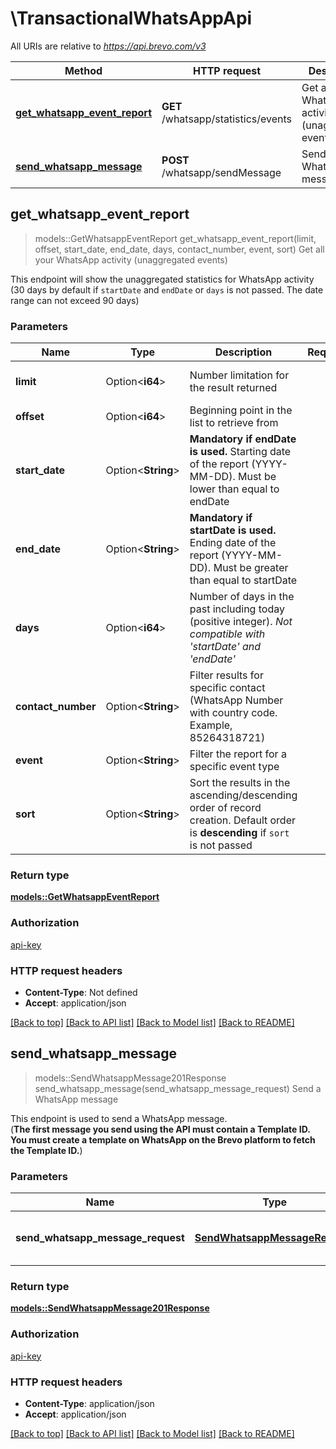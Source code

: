 # \TransactionalWhatsAppApi

All URIs are relative to *https://api.brevo.com/v3*

Method | HTTP request | Description
------------- | ------------- | -------------
[**get_whatsapp_event_report**](TransactionalWhatsAppApi.md#get_whatsapp_event_report) | **GET** /whatsapp/statistics/events | Get all your WhatsApp activity (unaggregated events)
[**send_whatsapp_message**](TransactionalWhatsAppApi.md#send_whatsapp_message) | **POST** /whatsapp/sendMessage | Send a WhatsApp message



## get_whatsapp_event_report

> models::GetWhatsappEventReport get_whatsapp_event_report(limit, offset, start_date, end_date, days, contact_number, event, sort)
Get all your WhatsApp activity (unaggregated events)

This endpoint will show the unaggregated statistics for WhatsApp activity (30 days by default if `startDate` and `endDate` or `days` is not passed. The date range can not exceed 90 days)

### Parameters


Name | Type | Description  | Required | Notes
------------- | ------------- | ------------- | ------------- | -------------
**limit** | Option<**i64**> | Number limitation for the result returned |  |[default to 2500]
**offset** | Option<**i64**> | Beginning point in the list to retrieve from |  |[default to 0]
**start_date** | Option<**String**> | **Mandatory if endDate is used.** Starting date of the report (YYYY-MM-DD). Must be lower than equal to endDate  |  |
**end_date** | Option<**String**> | **Mandatory if startDate is used.** Ending date of the report (YYYY-MM-DD). Must be greater than equal to startDate  |  |
**days** | Option<**i64**> | Number of days in the past including today (positive integer). _Not compatible with 'startDate' and 'endDate'_  |  |
**contact_number** | Option<**String**> | Filter results for specific contact (WhatsApp Number with country code. Example, 85264318721) |  |
**event** | Option<**String**> | Filter the report for a specific event type |  |
**sort** | Option<**String**> | Sort the results in the ascending/descending order of record creation. Default order is **descending** if `sort` is not passed |  |[default to desc]

### Return type

[**models::GetWhatsappEventReport**](getWhatsappEventReport.md)

### Authorization

[api-key](../README.md#api-key)

### HTTP request headers

- **Content-Type**: Not defined
- **Accept**: application/json

[[Back to top]](#) [[Back to API list]](../README.md#documentation-for-api-endpoints) [[Back to Model list]](../README.md#documentation-for-models) [[Back to README]](../README.md)


## send_whatsapp_message

> models::SendWhatsappMessage201Response send_whatsapp_message(send_whatsapp_message_request)
Send a WhatsApp message

This endpoint is used to send a WhatsApp message. <br/>(**The first message you send using the API must contain a Template ID. You must create a template on WhatsApp on the Brevo platform to fetch the Template ID.**)

### Parameters


Name | Type | Description  | Required | Notes
------------- | ------------- | ------------- | ------------- | -------------
**send_whatsapp_message_request** | [**SendWhatsappMessageRequest**](SendWhatsappMessageRequest.md) | Values to send WhatsApp message | [required] |

### Return type

[**models::SendWhatsappMessage201Response**](sendWhatsappMessage_201_response.md)

### Authorization

[api-key](../README.md#api-key)

### HTTP request headers

- **Content-Type**: application/json
- **Accept**: application/json

[[Back to top]](#) [[Back to API list]](../README.md#documentation-for-api-endpoints) [[Back to Model list]](../README.md#documentation-for-models) [[Back to README]](../README.md)

